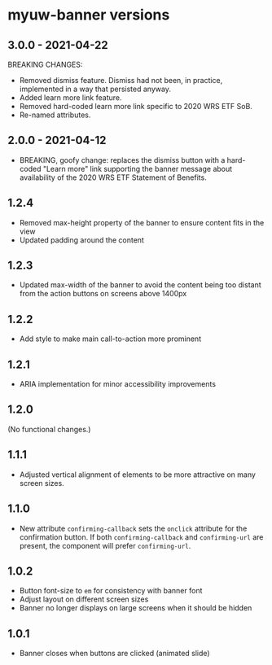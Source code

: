 # myuw-banner versions

## 3.0.0 - 2021-04-22

BREAKING CHANGES:

+ Removed dismiss feature.
  Dismiss had not been, in practice, implemented in a way that persisted anyway.
+ Added learn more link feature.
+ Removed hard-coded learn more link specific to 2020 WRS ETF SoB.
+ Re-named attributes.

## 2.0.0 - 2021-04-12

+ BREAKING, goofy change: replaces the dismiss button with a hard-coded
  "Learn more" link supporting the banner message about availability of the
  2020 WRS ETF Statement of Benefits.

## 1.2.4

+ Removed max-height property of the banner
  to ensure content fits in the view
+ Updated padding around the content

## 1.2.3

+ Updated max-width of the banner
  to avoid the content being too distant from the action buttons
  on screens above 1400px

## 1.2.2

+ Add style to make main call-to-action more prominent

## 1.2.1

+ ARIA implementation for minor accessibility improvements

## 1.2.0

(No functional changes.)

## 1.1.1

+ Adjusted vertical alignment of elements to be more attractive
  on many screen sizes.

## 1.1.0

+ New attribute `confirming-callback`
  sets the `onclick` attribute for the confirmation button.
  If both `confirming-callback` and `confirming-url` are present,
  the component will prefer `confirming-url`.

## 1.0.2

+ Button font-size to `em` for consistency with banner font
+ Adjust layout on different screen sizes
+ Banner no longer displays on large screens when it should be hidden

## 1.0.1

+ Banner closes when buttons are clicked (animated slide)
